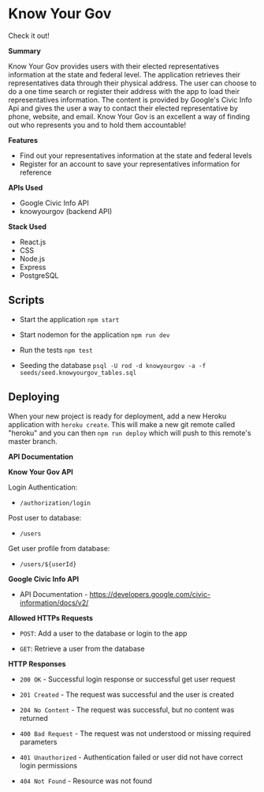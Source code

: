 # Know Your Gov

Check it out!  

**Summary**

Know Your Gov provides users with their elected representatives information at the state and federal level. The application retrieves their representatives data through their physical address. The user can choose to do a one time search or register their address with the app to load their representatives information. The content is provided by Google's Civic Info Api and gives the user a way to contact their elected representative by phone, website, and email. Know Your Gov is an excellent a way of finding out who represents you and to hold them accountable!

**Features** 
- Find out your representatives information at the state and federal levels
- Register for an account to save your representatives information for reference

**APIs Used**
- Google Civic Info API
- knowyourgov (backend API)

**Stack Used**
- React.js
- CSS
- Node.js
- Express
- PostgreSQL

## Scripts 

- Start the application `npm start`

- Start nodemon for the application `npm run dev`

- Run the tests `npm test`

- Seeding the database `psql -U rod -d knowyourgov -a -f seeds/seed.knowyourgov_tables.sql`

## Deploying

When your new project is ready for deployment, add a new Heroku application with `heroku create`. This will make a new git remote called "heroku" and you can then `npm run deploy` which will push to this remote's master branch.

**API Documentation** 

**Know Your Gov API**

Login Authentication:

- `/authorization/login`

Post user to database:

- `/users`

Get user profile from database:

- `/users/${userId}`

**Google Civic Info API** 

- API Documentation - https://developers.google.com/civic-information/docs/v2/

**Allowed HTTPs Requests**

- `POST`: Add a user to the database or login to the app

- `GET`: Retrieve a user from the database 

**HTTP Responses** 

- `200 OK` - Successful login response or successful get user request

- `201 Created` - The request was successful and the user is created

- `204 No Content` - The request was successful, but no content was returned

- `400 Bad Request` - The request was not understood or missing required parameters

- `401 Unauthorized` - Authentication failed or user did not have correct login permissions

- `404 Not Found` - Resource was not found



